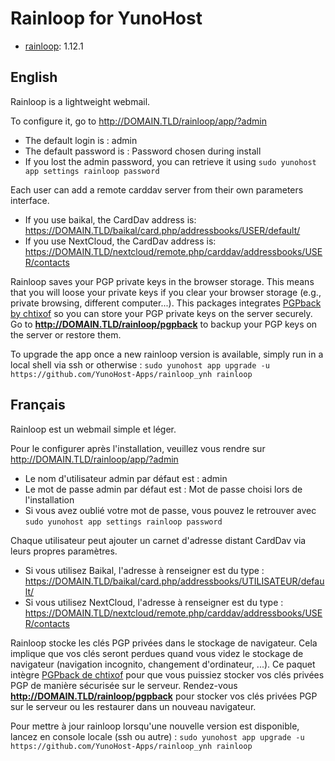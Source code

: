 # Rainloop for YunoHost 
 
* [rainloop](http://rainloop.net/ ): 1.12.1
 
## English
Rainloop is a lightweight webmail. 
 
To configure it, go to http://DOMAIN.TLD/rainloop/app/?admin 
 
- The default login is : admin 
- The default password is : Password chosen during install 
- If you lost the admin password, you can retrieve it using ``sudo yunohost app settings rainloop password``
 
Each user can add a remote carddav server from their own parameters interface. 

- If you use baikal, the CardDav address is: https://DOMAIN.TLD/baikal/card.php/addressbooks/USER/default/
- If you use NextCloud, the CardDav address is: https://DOMAIN.TLD/nextcloud/remote.php/carddav/addressbooks/USER/contacts
 
Rainloop saves your PGP private keys in the browser storage. This means that you will loose your private keys if you clear your browser storage (e.g., private browsing, different computer...). This packages integrates [PGPback by chtixof](https://github.com/chtixof/pgpback_ynh) so you can store your PGP private keys on the server securely. Go to **http://DOMAIN.TLD/rainloop/pgpback** to backup your PGP keys on the server or restore them.

To upgrade the app once a new rainloop version is available, simply run in a local shell via ssh or otherwise :
``sudo yunohost app upgrade -u https://github.com/YunoHost-Apps/rainloop_ynh rainloop``

 
## Français 
Rainloop est un webmail simple et léger. 
 
Pour le configurer après l'installation, veuillez vous rendre sur http://DOMAIN.TLD/rainloop/app/?admin 
 
- Le nom d'utilisateur admin par défaut est : admin
- Le mot de passe admin par défaut est : Mot de passe choisi lors de l'installation 
- Si vous avez oublié votre mot de passe, vous pouvez le retrouver avec ``sudo yunohost app settings rainloop password``
 
Chaque utilisateur peut ajouter un carnet d'adresse distant CardDav via leurs propres paramètres.
 
- Si vous utilisez Baikal, l'adresse à renseigner est du type : https://DOMAIN.TLD/baikal/card.php/addressbooks/UTILISATEUR/default/ 
- Si vous utilisez NextCloud, l'adresse à renseigner est du type : https://DOMAIN.TLD/nextcloud/remote.php/carddav/addressbooks/USER/contacts

Rainloop stocke les clés PGP privées dans le stockage de navigateur. Cela implique que vos clés seront perdues quand vous videz le stockage de navigateur (navigation incognito, changement d'ordinateur, ...). Ce paquet intègre [PGPback de chtixof](https://github.com/chtixof/pgpback_ynh) pour que vous puissiez stocker vos clés privées PGP de manière sécurisée sur le serveur. Rendez-vous **http://DOMAIN.TLD/rainloop/pgpback** pour stocker vos clés privées PGP sur le serveur ou les restaurer dans un nouveau navigateur.

Pour mettre à jour rainloop lorsqu'une nouvelle version est disponible, lancez en console locale (ssh ou autre) :
``sudo yunohost app upgrade -u https://github.com/YunoHost-Apps/rainloop_ynh rainloop``

